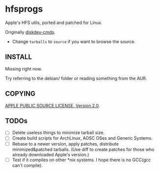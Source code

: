 hfsprogs
========

Apple's HFS utils, ported and patched for Linux.

Originally [diskdev-cmds](https://opensource.apple.com/tarballs/diskdev_cmds/).<br />
* Change `tarballs` to `source` if you want to browse the source.

INSTALL
----
Missing right now.

Try referring to the debian/ folder or reading something from the AUR.

COPYING
----
[APPLE PUBLIC SOURCE LICENSE, Version 2.0](www.opensource.apple.com/license/apsl/).

TODOs
----
- [ ] Delete useless things to minimize tarball size.
- [ ] Create build scripts for ArchLinux, AOSC OSes and Generic Systems.
- [ ] Rebase to a newer version, apply patches, distribute minimized&patched tarballs. (Use diff to create patches for those who already downloaded Apple's version.)
- [ ] Test if it compiles on other *nix systems. I hope there is no GCC(gcc can't compile).
